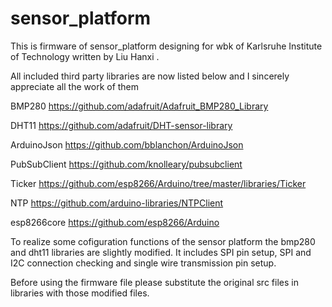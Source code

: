 # sensor_platform

This is firmware of sensor_platform designing for wbk of Karlsruhe Institute of Technology written by Liu Hanxi .

All included third party libraries are now listed below and I sincerely appreciate all the work of them

BMP280       https://github.com/adafruit/Adafruit_BMP280_Library

DHT11        https://github.com/adafruit/DHT-sensor-library

ArduinoJson  https://github.com/bblanchon/ArduinoJson

PubSubClient https://github.com/knolleary/pubsubclient

Ticker       https://github.com/esp8266/Arduino/tree/master/libraries/Ticker

NTP          https://github.com/arduino-libraries/NTPClient

esp8266core  https://github.com/esp8266/Arduino

To realize some cofiguration functions of the sensor platform the bmp280 and dht11 libraries are slightly modified.
It includes SPI pin setup, SPI and I2C connection checking and single wire transmission pin setup.

Before using the firmware file please substitute the original src files in libraries with those modified files.
